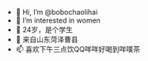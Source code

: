 - 👋 Hi, I’m @bobochaolihai
- 👀 I’m interested in women
- 🌱 24岁，是个学生
- 💞️ 来自山东菏泽曹县
- 📫 喜欢下午三点饮QQ咩咩好喝到咩噗茶
<!---
bobochaolihai/bobochaolihai is a ✨ special ✨ repository because its `README.md` (this file) appears on your GitHub profile.
You can click the Preview link to take a look at your changes.
--->
